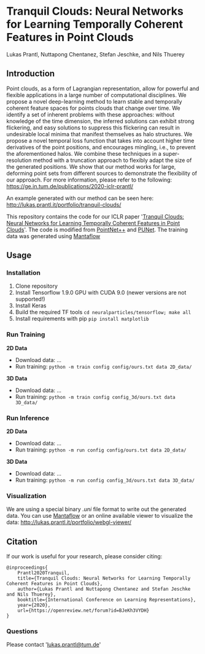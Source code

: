 # Tranquil Clouds: Neural Networks for Learning Temporally Coherent Features in Point Clouds
Lukas Prantl, Nuttapong Chentanez, Stefan Jeschke, and Nils Thuerey

## Introduction
Point clouds, as a form of Lagrangian representation, allow for powerful and 
flexible applications in a large number of computational disciplines. We propose 
a novel deep-learning method to learn stable and temporally coherent feature 
spaces for points clouds that change over time. We identify a set of inherent 
problems with these approaches: without knowledge of the time dimension, the 
inferred solutions can exhibit strong flickering, and easy solutions to suppress 
this flickering can result in undesirable local minima that manifest themselves 
as halo structures. We propose a novel temporal loss function that takes into 
account higher time derivatives of the point positions, and encourages mingling, 
i.e., to prevent the aforementioned halos. We combine these techniques in a 
super-resolution method with a truncation approach to flexibly adapt the size of 
the generated positions. We show that our method works for large, deforming 
point sets from different sources to demonstrate the flexibility of our approach.
For more information, please refer to the following: 
https://ge.in.tum.de/publications/2020-iclr-prantl/

An example generated with our method can be seen here: http://lukas.prantl.it/portfolio/tranquil-clouds/

This repository contains the code for our ICLR paper 
'[Tranquil Clouds: Neural Networks for Learning Temporally Coherent Features in Point Clouds](https://openreview.net/forum?id=BJeKh3VYDH)'. 
The code is modified from [PointNet++](https://github.com/charlesq34/pointnet2) 
and [PUNet](https://github.com/yulequan/PU-Net/blob/master/README.md).
The training data was generated using [Mantaflow](http://mantaflow.com)

## Usage

### Installation
1.  Clone repository
2.  Install Tensorflow 1.9.0 GPU with CUDA 9.0 (newer versions are not supported!)
3.  Install Keras
4.  Build the required TF tools `cd neuralparticles/tensorflow; make all`
5.  Install requirements with pip `pip install matplotlib`

### Run Training
**2D Data** 
*  Download data: ... 
*  Run training: `python -m train config config/ours.txt data 2D_data/`

**3D Data**
*  Download data: ...
*  Run training: `python -m train config config_3d/ours.txt data 3D_data/`

### Run Inference
**2D Data**
*   Download data: ... 
*   Run training: `python -m run config config/ours.txt data 2D_data/`

**3D Data**
*   Download data: ...
*   Run training: `python -m run config config_3d/ours.txt data 3D_data/`

### Visualization
We are using a special binary *.uni* file format to write out the generated data.
You can use [Mantaflow](http://mantaflow.com) or an online available viewer to visualize the data:
http://lukas.prantl.it/portfolio/webgl-viewer/

## Citation

If our work is useful for your research, please consider citing:

    @inproceedings{
        Prantl2020Tranquil,
        title={Tranquil Clouds: Neural Networks for Learning Temporally Coherent Features in Point Clouds},
        author={Lukas Prantl and Nuttapong Chentanez and Stefan Jeschke and Nils Thuerey},
        booktitle={International Conference on Learning Representations},
        year={2020},
        url={https://openreview.net/forum?id=BJeKh3VYDH}
    }

### Questions

Please contact 'lukas.prantl@tum.de'
